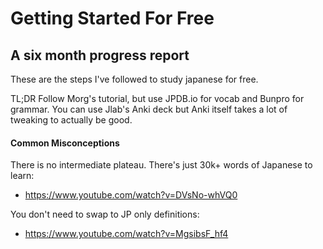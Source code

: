 # Getting Started For Free

## A six month progress report

These are the steps I've followed to study japanese for free.

TL;DR Follow Morg's tutorial, but use JPDB.io for vocab and Bunpro for grammar. You can use Jlab's Anki deck but Anki itself takes a lot of tweaking to actually be good.



#### Common Misconceptions

There is no intermediate plateau. There's just 30k+ words of Japanese to learn:
- https://www.youtube.com/watch?v=DVsNo-whVQ0

You don't need to swap to JP only definitions:
- https://www.youtube.com/watch?v=MgsibsF_hf4

